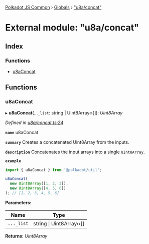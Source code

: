 [Polkadot JS Common](../README.md) › [Globals](../globals.md) › ["u8a/concat"](_u8a_concat_.md)

# External module: "u8a/concat"

## Index

### Functions

* [u8aConcat](_u8a_concat_.md#u8aconcat)

## Functions

###  u8aConcat

▸ **u8aConcat**(...`_list`: string | Uint8Array‹›[]): *Uint8Array*

*Defined in [u8a/concat.ts:24](https://github.com/polkadot-js/common/blob/4e8cb2af/packages/util/src/u8a/concat.ts#L24)*

**`name`** u8aConcat

**`summary`** Creates a concatenated Uint8Array from the inputs.

**`description`** 
Concatenates the input arrays into a single `UInt8Array`.

**`example`** 
<BR>

```javascript
import { u8aConcat } from '@polkadot/util';

u8aConcat(
  new Uint8Array([1, 2, 3]),
  new Uint8Array([4, 5, 6])
); // [1, 2, 3, 4, 5, 6]
```

**Parameters:**

Name | Type |
------ | ------ |
`..._list` | string &#124; Uint8Array‹›[] |

**Returns:** *Uint8Array*
